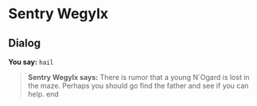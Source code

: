 # Sentry Wegylx
## Dialog

**You say:** `hail`



>**Sentry Wegylx says:** There is rumor that a young N\`Ogard is lost in the maze. Perhaps you should go find the father and see if you can help.
end
